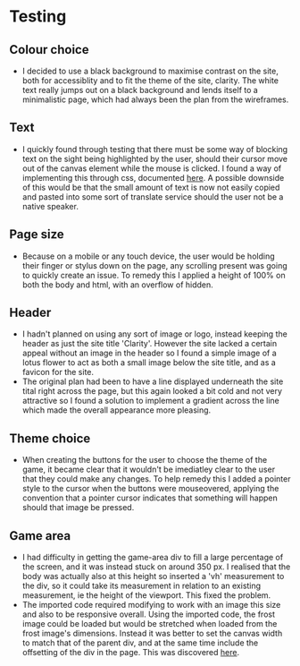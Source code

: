 # Testing

## Colour choice
- I decided to use a black background to maximise contrast on the site, both for accessiblity and to fit the theme of the site, clarity. The white text really jumps out on a black background and lends itself to a minimalistic page, which had always been the plan from the wireframes.

## Text
- I quickly found through testing that there must be some way of blocking text on the sight being highlighted by the user, should their cursor move out of the canvas element while the mouse is clicked. I found a way of implementing this through css, documented [here](https://stackoverflow.com/questions/826782/how-to-disable-text-selection-highlighting). A possible downside of this would be that the small amount of text is now not easily copied and pasted into some sort of translate service should the user not be a native speaker.

## Page size
- Because on a mobile or any touch device, the user would be holding their finger or stylus down on the page, any scrolling present was going to quickly create an issue. To remedy this I applied a height of 100% on both the body and html, with an overflow of hidden.

## Header
- I hadn't planned on using any sort of image or logo, instead keeping the header as just the site title 'Clarity'. However the site lacked a certain appeal without an image in the header so I found a simple image of a lotus flower to act as both a small image below the site title, and as a favicon for the site.
- The original plan had been to have a line displayed underneath the site tital right across the page, but this again looked a bit cold and not very attractive so I found a solution to implement a gradient across the line which made the overall appearance more pleasing.

## Theme choice
- When creating the buttons for the user to choose the theme of the game, it became clear that it wouldn't be imediatley clear to the user that they could make any changes. To help remedy this I added a pointer style to the cursor when the buttons were mouseovered, applying the convention that a pointer cursor indicates that something will happen should that image be pressed.

## Game area
- I had difficulty in getting the game-area div to fill a large percentage of the screen, and it was instead stuck on around 350 px. I realised that the body was actually also at this height so inserted a 'vh' measurement to the div, so it could take its measurement in relation to an existing measurement, ie the height of the viewport. This fixed the problem.
- The imported code required modifying to work with an image this size and also to be responsive overall. Using the imported code, the frost image could be loaded but would be stretched when loaded from the frost image's dimensions. Instead it was better to set the canvas width to match that of the parent div, and at the same time include the offsetting of the div in the page. This was discovered [here](https://stackoverflow.com/questions/39784153/mouse-pointer-coordinates-and-canvas-coordinates-not-matching).